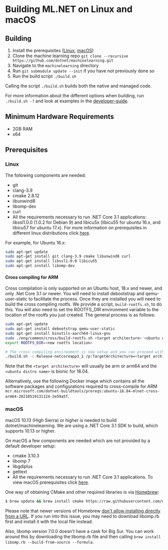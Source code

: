 Building ML.NET on Linux and macOS
==========================================
## Building

1. Install the prerequisites ([Linux](#user-content-linux), [macOS](#user-content-macos))
2. Clone the machine learning repo `git clone --recursive https://github.com/dotnet/machinelearning.git`
3. Navigate to the `machinelearning` directory
4. Run `git submodule update --init` if you have not previously done so
4. Run the build script `./build.sh`

Calling the script `./build.sh` builds both the native and managed code.

For more information about the different options when building, run `./build.sh -?` and look at examples in the [developer-guide](../project-docs/developer-guide.md).

## Minimum Hardware Requirements
- 2GB RAM
- x64

## Prerequisites

### Linux

The following components are needed:

* git
* clang-3.9
* cmake 2.8.12
* libunwind8
* libomp-dev
* curl
* All the requirements necessary to run .NET Core 3.1 applications: libssl1.0.0 (1.0.2 for Debian 9) and libicu5x (libicu55 for ubuntu 16.x, and libicu57 for ubuntu 17.x). For more information on prerequisites in different linux distributions click [here](https://docs.microsoft.com/en-us/dotnet/core/linux-prerequisites?tabs=netcore30).

For example, for Ubuntu 16.x:

```sh
sudo apt-get update
sudo apt-get install git clang-3.9 cmake libunwind8 curl
sudo apt-get install libssl1.0.0 libicu55
sudo apt-get install libomp-dev
```

#### Cross compiling for ARM

Cross compilation is only supported on an Ubuntu host, 18.x and newer, and only .Net Core 3.1 or newer. You will need to install debootstrap and qemu-user-static to facilitate the process. Once they are installed you will need to build the cross compiling rootfs. We provide a script, `build-rootfs.sh`, to do this. You will also need to set the ROOTFS_DIR environment variable to the location of the rootfs you just created. The general process is as follows:

```sh
sudo apt-get update
sudo apt-get install debootstrap qemu-user-static
sudo apt-get install binutils-aarch64-linux-gnu
sudo ./eng/common/cross/build-rootfs.sh <target architecture> <ubuntu distro name> --rootfsdir <new rootfs location>
export ROOTFS_DIR=<new rootfs location>

# The cross compiling environment is now setup and you can proceed with a normal build
./build.sh -c Release-netcoreapp3_1 /p:TargetArchitecture=<target architecture>
```

Note that the `<target architecture>` will usually be arm or arm64 and the `<ubuntu distro name>` is bionic for 18.04.

Alternatively, use the following Docker image which contains all the software packages and configurations required to cross-compile for ARM `mcr.microsoft.com/dotnet-buildtools/prereqs:ubuntu-18.04-mlnet-cross-arm64-20210519131124-2e59a5f`.

### macOS

macOS 10.13 (High Sierra) or higher is needed to build dotnet/machinelearning. We are using a .NET Core 3.1 SDK to build, which supports 10.13 or higher.

On macOS a few components are needed which are not provided by a default developer setup:
* cmake 3.10.3
* libomp 7
* libgdiplus
* gettext
* All the requirements necessary to run .NET Core 3.1 applications. To view macOS prerequisites click [here](https://docs.microsoft.com/en-us/dotnet/core/install/macos?tabs=netcore31#dependencies).

One way of obtaining CMake and other required libraries is via [Homebrew](https://brew.sh):
```sh
$ brew update && brew install cmake https://raw.githubusercontent.com/dotnet/machinelearning/main/build/libomp.rb mono-libgdiplus gettext && brew link gettext --force && brew link libomp --force
```

Please note that newer versions of Homebrew [don't allow installing directly from a URL](https://github.com/Homebrew/brew/issues/8791). If you run into this issue, you may need to download libomp.rb first and install it with the local file instead.

Also, libomp version 7.0.0 doesn't have a cask for Big Sur. You can work around this by downloading the libomp.rb file and then calling `brew install libomp.rb --build-from-source --formula`.
